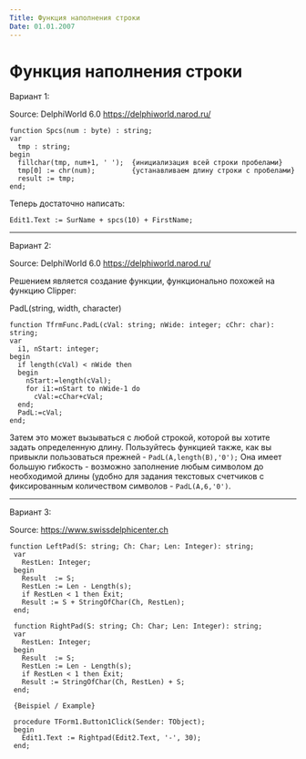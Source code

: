 ```yaml
---
Title: Функция наполнения строки
Date: 01.01.2007
---
```



Функция наполнения строки
=========================

Вариант 1:

Source: DelphiWorld 6.0 <https://delphiworld.narod.ru/>

    function Spcs(num : byte) : string;
    var
      tmp : string;
    begin
      fillchar(tmp, num+1, ' ');  {инициализация всей строки пробелами}
      tmp[0] := chr(num);         {устанавливаем длину строки с пробелами}
      result := tmp;
    end;
     
     
Теперь достаточно написать:

    Edit1.Text := SurName + spcs(10) + FirstName;


------------------------------------------------------------------------

Вариант 2:

Source: DelphiWorld 6.0 <https://delphiworld.narod.ru/>

Решением является создание функции, функционально похожей на функцию
Clipper:

PadL(string, width, character)

    function TfrmFunc.PadL(cVal: string; nWide: integer; cChr: char): string;
    var
      i1, nStart: integer;
    begin
      if length(cVal) < nWide then
      begin
        nStart:=length(cVal);
        for i1:=nStart to nWide-1 do
          cVal:=cChar+cVal;
      end;
      PadL:=cVal;
    end;
     

Затем это может вызываться c любой строкой, которой вы хотите задать
определенную длину. Пользуйтесь функцией также, как вы привыкли
пользоваться прежней - `PadL(A,length(B),'0');` Она имеет большую
гибкость - возможно заполнение любым символом до необходимой длины
(удобно для задания текстовых счетчиков с фиксированным количеством
символов - `PadL(A,6,'0')`.

------------------------------------------------------------------------

Вариант 3:

Source: <https://www.swissdelphicenter.ch>

    function LeftPad(S: string; Ch: Char; Len: Integer): string;
     var
       RestLen: Integer;
     begin
       Result  := S;
       RestLen := Len - Length(s);
       if RestLen < 1 then Exit;
       Result := S + StringOfChar(Ch, RestLen);
     end;
     
     function RightPad(S: string; Ch: Char; Len: Integer): string;
     var
       RestLen: Integer;
     begin
       Result  := S;
       RestLen := Len - Length(s);
       if RestLen < 1 then Exit;
       Result := StringOfChar(Ch, RestLen) + S;
     end;
     
     {Beispiel / Example}
     
     procedure TForm1.Button1Click(Sender: TObject);
     begin
       Edit1.Text := Rightpad(Edit2.Text, '-', 30);
     end;

